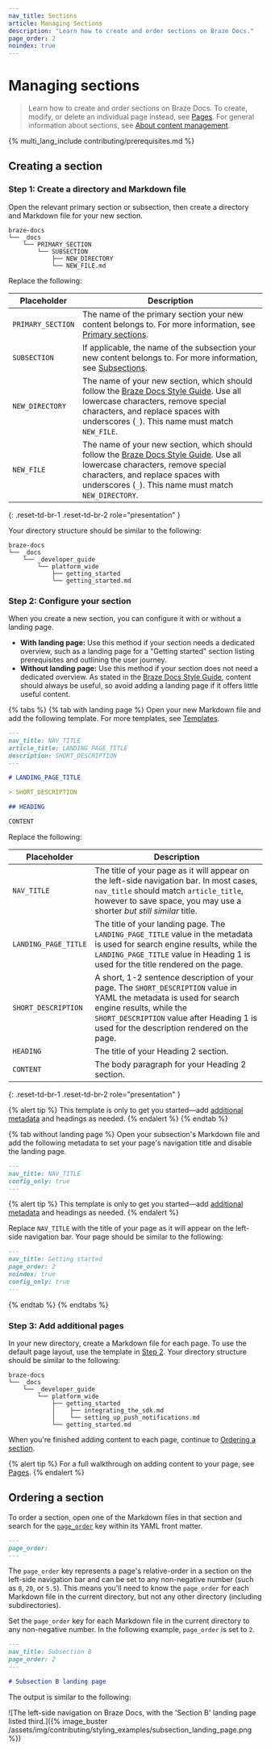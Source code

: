 ```yaml
---
nav_title: Sections
article: Managing Sections
description: "Learn how to create and order sections on Braze Docs."
page_order: 2
noindex: true
---
```


# Managing sections

> Learn how to create and order sections on Braze Docs. To create, modify, or delete an individual page instead, see [Pages]({{site.baseurl}}/contributing/content_management/pages/). For general information about sections, see [About content management]({{site.baseurl}}/contributing/content_management/#sections).

{% multi_lang_include contributing/prerequisites.md %}

## Creating a section

### Step 1: Create a directory and Markdown file

Open the relevant primary section or subsection, then create a directory and Markdown file for your new section.

```plaintext
braze-docs
└── _docs
    └── PRIMARY_SECTION 
        └── SUBSECTION 
            ├── NEW_DIRECTORY 
            └── NEW_FILE.md
```

Replace the following:

| Placeholder       | Description                                                                                                                                                                                                                                                 |
|-------------------|-------------------------------------------------------------------------------------------------------------------------------------------------------------------------------------------------------------------------------------------------------------|
| `PRIMARY_SECTION` | The name of the primary section your new content belongs to. For more information, see [Primary sections]({{site.baseurl}}/contributing/content_management/#primary-sections).                                                                              |
| `SUBSECTION`      | If applicable, the name of the subsection your new content belongs to. For more information, see [Subsections]({{site.baseurl}}/contributing/content_management/#subsections).                                                                              |
| `NEW_DIRECTORY`   | The name of your new section, which should follow the [Braze Docs Style Guide]({{site.baseurl}}/contributing/style_guide/). Use all lowercase characters, remove special characters, and replace spaces with underscores (`_`). This name must match `NEW_FILE`.       |
| `NEW_FILE`        | The name of your new section, which should follow the [Braze Docs Style Guide]({{site.baseurl}}/contributing/style_guide/). Use all lowercase characters, remove special characters, and replace spaces with underscores (`_`). This name must match `NEW_DIRECTORY`. |
{: .reset-td-br-1 .reset-td-br-2 role="presentation" }

Your directory structure should be similar to the following:

```plaintext
braze-docs
└── _docs
    └── _developer_guide 
        └── platform_wide 
            ├── getting_started 
            └── getting_started.md
```

### Step 2: Configure your section

When you create a new section, you can configure it with or without a landing page.

- **With landing page:** Use this method if your section needs a dedicated overview, such as a landing page for a "Getting started" section listing prerequisites and outlining the user journey.
- **Without landing page:** Use this method if your section does not need a dedicated overview. As stated in the [Braze Docs Style Guide]({{site.baseurl}}/contributing/style_guide/), content should always be useful, so avoid adding a landing page if it offers little useful content.

{% tabs %}
{% tab with landing page %}
Open your new Markdown file and add the following template. For more templates, see [Templates]({{site.baseurl}}/contributing/templates/).

```markdown
---
nav_title: NAV_TITLE
article_title: LANDING_PAGE_TITLE
description: SHORT_DESCRIPTION
---

# LANDING_PAGE_TITLE 

> SHORT_DESCRIPTION

## HEADING

CONTENT
```

Replace the following:

| Placeholder          | Description                                                                                                                                                                                                                                 |
|----------------------|---------------------------------------------------------------------------------------------------------------------------------------------------------------------------------------------------------------------------------------------|
| `NAV_TITLE`          | The title of your page as it will appear on the left-side navigation bar. In most cases, `nav_title` should match `article_title`, however to save space, you may use a shorter _but still similar_ title.                                  |
| `LANDING_PAGE_TITLE` | The title of your landing page. The `LANDING_PAGE_TITLE` value in the metadata is used for search engine results, while the `LANDING_PAGE_TITLE` value in Heading 1 is used for the title rendered on the page.                             |
| `SHORT_DESCRIPTION`  | A short, 1-2 sentence description of your page. The `SHORT_DESCRIPTION` value in YAML the metadata is used for search engine results, while the `SHORT_DESCRIPTION` value after Heading 1 is used for the description rendered on the page. |
| `HEADING`            | The title of your Heading 2 section.                                                                                                                                                                                                        |
| `CONTENT`            | The body paragraph for your Heading 2 section.                                                                                                                                                                                              |
{: .reset-td-br-1 .reset-td-br-2 role="presentation" }

{% alert tip %}
This template is only to get you started&#8212;add [additional metadata]({{site.baseurl}}/contributing/yaml_front_matter/metadata/) and headings as needed.
{% endalert %}
{% endtab %}

{% tab without landing page %}
Open your subsection's Markdown file and add the following metadata to set your page's navigation title and disable the landing page.

```markdown
---
nav_title: NAV_TITLE
config_only: true
---
```

{% alert tip %}
This template is only to get you started&#8212;add [additional metadata]({{site.baseurl}}/contributing/yaml_front_matter/metadata/) and headings as needed.
{% endalert %}

Replace `NAV_TITLE` with the title of your page as it will appear on the left-side navigation bar. Your page should be similar to the following:

```markdown
---
nav_title: Getting started
page_order: 2
noindex: true
config_only: true
---
```
{% endtab %}
{% endtabs %}

### Step 3: Add additional pages

In your new directory, create a Markdown file for each page. To use the default page layout, use the template in [Step 2]({{site.baseurl}}/contributing/content_management/sections/?tab=with%20landing%20page#step-2-configure-your-section). Your directory structure should be similar to the following:

```plaintext
braze-docs
└── _docs
    └── _developer_guide 
        └── platform_wide 
            ├── getting_started 
            │    ├── integrating_the_sdk.md 
            │    └── setting_up_push_notifications.md
            └── getting_started.md
```

When you're finished adding content to each page, continue to [Ordering a section](#ordering-a-section).

{% alert tip %}
For a full walkthrough on adding content to your page, see [Pages]({{site.baseurl}}/contributing/content_management/pages/#writing-content).
{% endalert %}

## Ordering a section

To order a section, open one of the Markdown files in that section and search for the [`page_order`]({{site.baseurl}}/contributing/yaml_front_matter/metadata/#page-order) key within its YAML front matter.

```markdown
---
page_order:
---
```

The `page_order` key represents a page's relative-order in a section on the left-side navigation bar and can be set to any non-negative number (such as `0`, `20`, or `5.5`). This means you'll need to know the `page_order` for each Markdown file in the current directory, but not any other directory (including subdirectories).

Set the `page_order` key for each Markdown file in the current directory to any non-negative number. In the following example, `page_order` is set to `2`.  

```markdown
---
nav_title: Subsection B
page_order: 2 
---

# Subsection B landing page
```

The output is similar to the following:

![The left-side navigation on Braze Docs, with the 'Section B' landing page listed third.]({% image_buster /assets/img/contributing/styling_examples/subsection_landing_page.png %})
